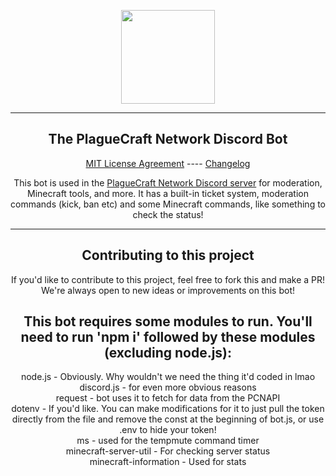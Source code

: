 <p align="center">
	<a href="https://plaguecraft.xyz">
	<img width="150" src="https://plaguecraft.xyz/assets/img/logo.png">
	</a>
</p>

<hr>

<h2 align="center">The PlagueCraft Network Discord Bot</h2>
	<p align="center"><a href="LICENSE">MIT License Agreement</a> ---- <a href="change.log">Changelog</a></p>

<p align="center">This bot is used in the <a href="https://plaguecraft.xyz/discord">PlagueCraft Network Discord server</a> for moderation, Minecraft tools, and more. It has a built-in ticket system, moderation commands (kick, ban etc) and some Minecraft commands, like something to check the status!</p>

<hr>

<h2 align="center">Contributing to this project</h2>
	<p align="center">If you'd like to contribute to this project, feel free to fork this and make a PR! We're always open to new ideas or improvements on this bot!</p>

<h2 align="center">This bot requires some modules to run. You'll need to run 'npm i' followed by these modules (excluding node.js):</h2>
<p align="center">node.js - Obviously. Why wouldn't we need the thing it'd coded in lmao<br />
discord.js - for even more obvious reasons<br />
request - bot uses it to fetch for data from the PCNAPI<br />
dotenv - If you'd like. You can make modifications for it to just pull the token directly from the file and remove the const at the beginning of bot.js, or use .env to hide your token!<br />
ms - used for the tempmute command timer<br />
minecraft-server-util - For checking server status<br />
minecraft-information - Used for stats</p>
